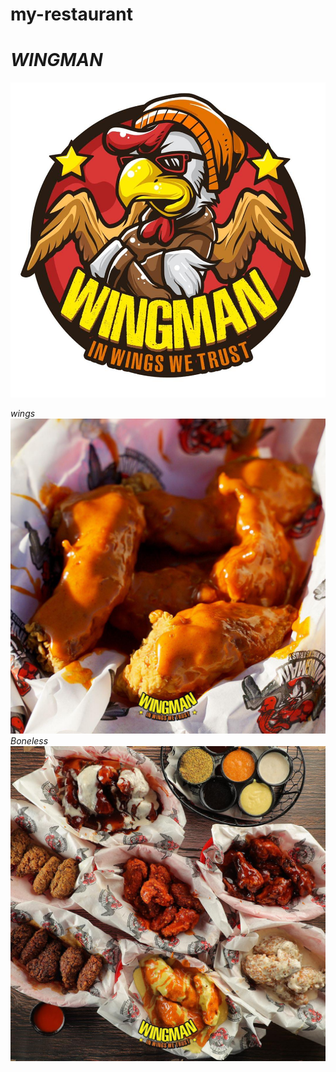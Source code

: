 # my-restaurant
# *WINGMAN*
![WingMan pic](wing%20man%20pic.jpg)

*_wings_*
![wings](wings.jpg)
*_Boneless_*
![Boneless](2.jpg)
 